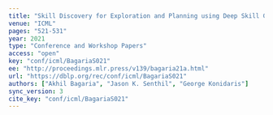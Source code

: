 ```yaml
---
title: "Skill Discovery for Exploration and Planning using Deep Skill Graphs."
venue: "ICML"
pages: "521-531"
year: 2021
type: "Conference and Workshop Papers"
access: "open"
key: "conf/icml/BagariaS021"
ee: "http://proceedings.mlr.press/v139/bagaria21a.html"
url: "https://dblp.org/rec/conf/icml/BagariaS021"
authors: ["Akhil Bagaria", "Jason K. Senthil", "George Konidaris"]
sync_version: 3
cite_key: "conf/icml/BagariaS021"
---
```

